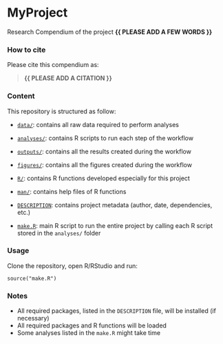 <!-- README.md is generated from README.Rmd. Please edit that file -->

# MyProject

<!-- badges: start -->
<!-- badges: end -->

Research Compendium of the project **{{ PLEASE ADD A FEW WORDS }}**

### How to cite

Please cite this compendium as:

> **{{ PLEASE ADD A CITATION }}**

### Content

This repository is structured as follow:

-   [`data/`](https://github.com/lorenzo-pellis/MyProject/tree/master/data):
    contains all raw data required to perform analyses

-   [`analyses/`](https://github.com/lorenzo-pellis/MyProject/tree/main/analyses/):
    contains R scripts to run each step of the workflow

-   [`outputs/`](https://github.com/lorenzo-pellis/MyProject/tree/main/outputs):
    contains all the results created during the workflow

-   [`figures/`](https://github.com/lorenzo-pellis/MyProject/tree/main/figures):
    contains all the figures created during the workflow

-   [`R/`](https://github.com/lorenzo-pellis/MyProject/tree/main/R):
    contains R functions developed especially for this project

-   [`man/`](https://github.com/lorenzo-pellis/MyProject/tree/main/man):
    contains help files of R functions

-   [`DESCRIPTION`](https://github.com/lorenzo-pellis/MyProject/tree/main/DESCRIPTION):
    contains project metadata (author, date, dependencies, etc.)

-   [`make.R`](https://github.com/lorenzo-pellis/MyProject/tree/main/make.R):
    main R script to run the entire project by calling each R script
    stored in the `analyses/` folder

### Usage

Clone the repository, open R/RStudio and run:

    source("make.R")

### Notes

-   All required packages, listed in the `DESCRIPTION` file, will be
    installed (if necessary)
-   All required packages and R functions will be loaded
-   Some analyses listed in the `make.R` might take time
